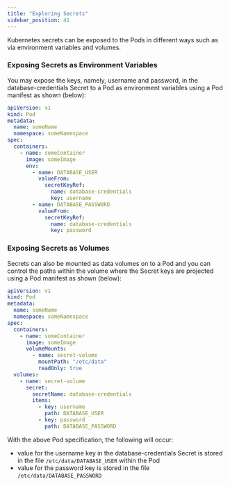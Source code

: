 ```yaml
---
title: "Exploring Secrets"
sidebar_position: 41
---
```


Kubernetes secrets can be exposed to the Pods in different ways such as via environment variables and volumes.

### Exposing Secrets as Environment Variables

You may expose the keys, namely, username and password, in the database-credentials Secret to a Pod as environment variables using a Pod manifest as shown (below):

```yaml
apiVersion: v1
kind: Pod
metadata:
  name: someName
  namespace: someNamespace
spec:
  containers:
    - name: someContainer
      image: someImage
      env:
        - name: DATABASE_USER
          valueFrom:
            secretKeyRef:
              name: database-credentials
              key: username
        - name: DATABASE_PASSWORD
          valueFrom:
            secretKeyRef:
              name: database-credentials
              key: password
```

### Exposing Secrets as Volumes

Secrets can also be mounted as data volumes on to a Pod and you can control the paths within the volume where the Secret keys are projected using a Pod manifest as shown (below):

```yaml
apiVersion: v1
kind: Pod
metadata:
  name: someName
  namespace: someNamespace
spec:
  containers:
    - name: someContainer
      image: someImage
      volumeMounts:
        - name: secret-volume
          mountPath: "/etc/data"
          readOnly: true
  volumes:
    - name: secret-volume
      secret:
        secretName: database-credentials
        items:
          - key: username
            path: DATABASE_USER
          - key: password
            path: DATABASE_PASSWORD
```

With the above Pod specification, the following will occur:

- value for the username key in the database-credentials Secret is stored in the file `/etc/data/DATABASE_USER` within the Pod
- value for the password key is stored in the file `/etc/data/DATABASE_PASSWORD`
